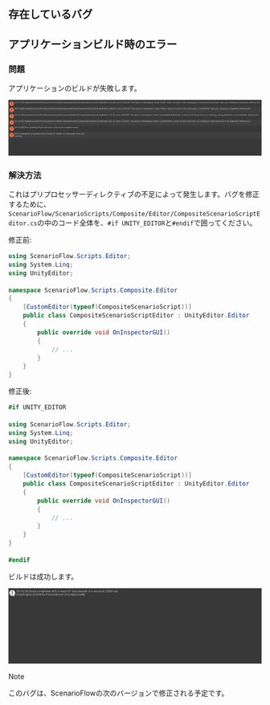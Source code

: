## 存在しているバグ

## アプリケーションビルド時のエラー

### 問題

アプリケーションのビルドが失敗します。

![](./Images/Bugs/BuildFailed.png)

### 解決方法

これはプリプロセッサーディレクティブの不足によって発生します。バグを修正するために、`ScenarioFlow/ScenarioScripts/Composite/Editor/CompositeScenarioScriptEditor.cs`の中のコード全体を、`#if UNITY_EDITOR`と`#endif`で囲ってください。

修正前:

```cs
using ScenarioFlow.Scripts.Editor;
using System.Linq;
using UnityEditor;

namespace ScenarioFlow.Scripts.Composite.Editor
{
	[CustomEditor(typeof(CompositeScenarioScript))]
    public class CompositeScenarioScriptEditor : UnityEditor.Editor
    {
		public override void OnInspectorGUI()
		{
            // ...
		}
	}
}
```

修正後:

```cs
#if UNITY_EDITOR

using ScenarioFlow.Scripts.Editor;
using System.Linq;
using UnityEditor;

namespace ScenarioFlow.Scripts.Composite.Editor
{
	[CustomEditor(typeof(CompositeScenarioScript))]
    public class CompositeScenarioScriptEditor : UnityEditor.Editor
    {
		public override void OnInspectorGUI()
		{
            // ...
		}
	}
}

#endif
```

ビルドは成功します。

![](./Images/Bugs/BuildSucceeded.png)

> [!NOTE]
> このバグは、ScenarioFlowの次のバージョンで修正される予定です。